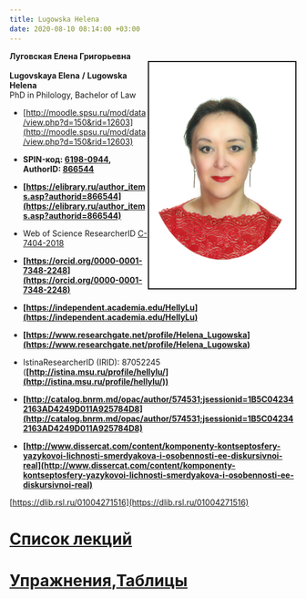 ```yaml
---
title: Lugowska Helena
date: 2020-08-10 08:14:00 +03:00
---
```


**Луговская Елена Григорьевна**
<br>
<img width="257" height="397" align="right"  border="2" alt="" src="Lugowsk_.jpg"/>
<br>
**Lugovskaya Elena**  **/**   **Lugowska Helena**
<br>
PhD in Philology, Bachelor of Law
<br>

* [http://moodle.spsu.ru/mod/data/view.php?d=150&rid=12603](http://moodle.spsu.ru/mod/data/view.php?d=150&rid=12603)

* **SPIN-код: [6198-0944](https://www.elibrary.ru/author_profile.asp?authorid=866544), AuthorID: [866544](https://www.elibrary.ru/author_items.asp?authorid=866544)**

* **[https://elibrary.ru/author_items.asp?authorid=866544](https://elibrary.ru/author_items.asp?authorid=866544)**

* Web of Science ResearcherID [C-7404-2018](https://publons.com/researcher/C-7404-2018/ "Copy and share this profile's URL")

* **[https://orcid.org/0000-0001-7348-2248](https://orcid.org/0000-0001-7348-2248)**

* **[https://independent.academia.edu/HellyLu](https://independent.academia.edu/HellyLu)**

* **[https://www.researchgate.net/profile/Helena_Lugowska](https://www.researchgate.net/profile/Helena_Lugowska)**

* IstinaResearcherID (IRID): 87052245 (**[http://istina.msu.ru/profile/hellylu/](http://istina.msu.ru/profile/hellylu/))**

* **[http://catalog.bnrm.md/opac/author/574531;jsessionid=1B5C042342163AD4249D011A925784D8](http://catalog.bnrm.md/opac/author/574531;jsessionid=1B5C042342163AD4249D011A925784D8)**

* **[http://www.dissercat.com/content/komponenty-kontseptosfery-yazykovoi-lichnosti-smerdyakova-i-osobennosti-ee-diskursivnoi-real](http://www.dissercat.com/content/komponenty-kontseptosfery-yazykovoi-lichnosti-smerdyakova-i-osobennosti-ee-diskursivnoi-real)**

[https://dlib.rsl.ru/01004271516](https://dlib.rsl.ru/01004271516)

# [Список лекций](https://hellylu.github.io/spisok-liektsii)

# [Упражнения](https://hellylu.github.io/ex/index.html),[Таблицы](https://hellylu.github.io/table/index.html)
